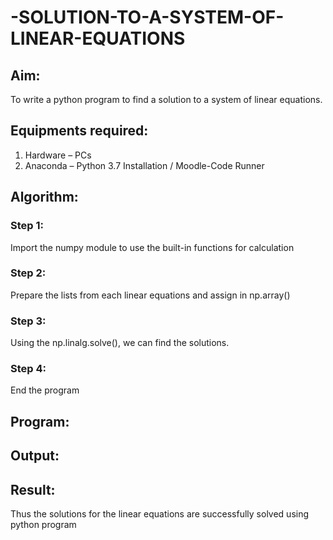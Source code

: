 # -SOLUTION-TO-A-SYSTEM-OF-LINEAR-EQUATIONS
## Aim:
To write a python program to find a solution to a system of linear equations.
## Equipments required:
1. 	Hardware – PCs
2. 	Anaconda – Python 3.7 Installation / Moodle-Code Runner
## Algorithm:
### Step 1: 
Import the numpy module to use the built-in functions for calculation
### Step 2: 
Prepare the lists from each linear equations and assign in np.array()
### Step 3: 
Using the np.linalg.solve(), we can find the solutions.
### Step 4: 
End the program
## Program:

## Output:
## Result: 
Thus the solutions for the linear equations are successfully solved using python program
